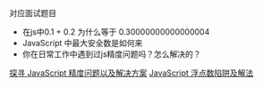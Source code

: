 对应面试题目
- 在js中0.1 + 0.2 为什么等于 0.30000000000000004
- JavaScript 中最大安全数是如何来
- 你在日常工作中遇到过js精度问题吗？怎么解决的？

[探寻 JavaScript 精度问题以及解决方案](https://segmentfault.com/a/1190000016586981)
[JavaScript 浮点数陷阱及解法](https://github.com/camsong/blog/issues/9)